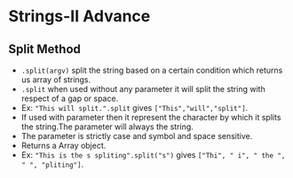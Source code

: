 # Strings-II Advance

 ## Split Method
  - `.split(argv)` split the string based on a certain condition which returns us array of strings.
  - `.split` when used without any parameter it will split the string with respect of a gap or space.
  - Ex: `"This will split.".split` gives `["This","will","split"]`.
  - If used with parameter then it represent the character by which it splits the string.The parameter will always the string.
  - The parameter is strictly case and symbol and space sensitive.
  - Returns a Array object.
  - Ex: `"This is the s spliting".split("s")` gives `["Thi", " i", " the ", " ", "pliting"]`.
